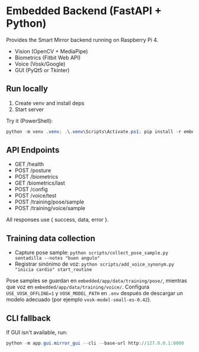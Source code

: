 # Embedded Backend (FastAPI + Python)

Provides the Smart Mirror backend running on Raspberry Pi 4.

- Vision (OpenCV + MediaPipe)
- Biometrics (Fitbit Web API)
- Voice (Vosk/Google)
- GUI (PyQt5 or Tkinter)

## Run locally

1. Create venv and install deps
2. Start server

Try it (PowerShell):

```powershell
python -m venv .venv; .\.venv\Scripts\Activate.ps1; pip install -r embedded/requirements.txt; uvicorn app.api.main:app --reload --host 0.0.0.0 --port 8000
```

## API Endpoints
- GET /health
- POST /posture
- POST /biometrics
- GET /biometrics/last
- POST /config
- POST /voice/test
- POST /training/pose/sample
- POST /training/voice/sample

All responses use { success, data, error }.

## Training data collection
- Capture pose sample: `python scripts/collect_pose_sample.py sentadilla --notes "buen angulo"`
- Registrar sinónimo de voz: `python scripts/add_voice_synonym.py "inicia cardio" start_routine`

Pose samples se guardan en `embedded/app/data/training/pose/`, mientras que voz en `embedded/app/data/training/voice/`. Configura `USE_VOSK_OFFLINE=1` y `VOSK_MODEL_PATH` en `.env` después de descargar un modelo adecuado (por ejemplo `vosk-model-small-es-0.42`). 

## CLI fallback
If GUI isn't available, run:

```powershell
python -m app.gui.mirror_gui --cli --base-url http://127.0.0.1:8000
```
